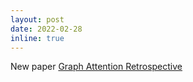 ```yaml
---
layout: post
date: 2022-02-28
inline: true
---
```


New paper [Graph Attention Retrospective](https://arxiv.org/abs/2202.13060)